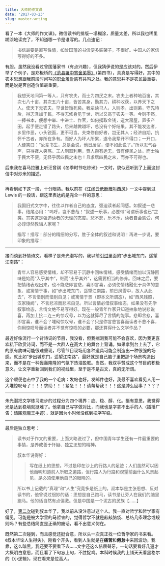 ```yaml
---
title: 大师的作文课
date: '2017-03-23'
slug: master-wrting
---
```


看了一本《大师的作文课》。微信读书的排版一塌糊涂，质量太差，所以我也稀里糊涂地读完了，不知道哪一节是谁写的。几点速记：

> 书信最要是直写性情，如曾国藩的书信便多装架子，不很好。中国人的家信写得好的不多。

有胆。虽然我没看过曾国藩家书（有点兴趣），但我猜伊说的是应该对的。然后伊举了个例子，是郑板桥的[《范县署中寄舍弟墨》](http://www.skyjiao.com/shici/view_12472.html)（第四书），真真是写得好，其中的农本思想跟我前段时间写的[职业羞耻感](/cn/2017/02/shame/)有共鸣之处。我的意思并不是农民最重要，而是说是否创造价值最重要。

> 我想天地间第一等人，只有农夫，而士为四民之末。农夫上者种地百亩，其次七八十亩，其次五六十亩，皆苦其身，勤其力，耕种收获，以养天下之人。使天下无农夫，举世皆饿死矣。我辈读书人，入则孝，出则弟，守先待后，得志泽加于民，不得志修身见于世，所以又高于农夫一等。今则不然，一捧书本，便想中举、中进士、作官，如何攫取金钱，造大房屋，置多产田。起手便走错了路头，后来越做越坏，总没有个好结果。其不能发达者，乡里作恶，小头锐面，更不可当。夫束修自好者，岂无其人；经济自期，抗怀千古者，亦所在多有。而好人为坏人所累，遂令我辈开不得口；一开口，人便笑曰：“汝辈书生，总是会说，他日居官，便不如此说了。”所以忍气吞声，只得捱人笑骂。工人制器利用，贾人搬有运无，皆有便民之处。而士独于民大不便，无怪乎居四民之末也！且求居四民之末，而亦不可得也。

后来我在喜马拉雅上听汪曾祺《冬季时节吃炒米》一文时，貌似还听到了上面这封信中对炒米的描述。

---

再看到如下这一段，十分眼熟。我以前在《[江阔云低断雁叫西风](/cn/2014/06/on-writing/)》一文中提到过 Lewis 的一段话，跟这里表达的是完全一样的意思：

> 我国旧式文字中，往往以作者自己的态度，强迫读者起同感。如叙述一悲事，结尾必用：“呜呼，岂不悲哉！”叙述一乐事，必要带“可谓乐事也已”之类。其实这是强迫读者的无理的态度。悲不悲，乐不乐，读者自会感受，何必谆谆然教诲人家呢？ 
> 
> 描写！描写！部分的精细的分写，胜于全体的叙述和说明！再进一步说，要印象的描写！

---

接而谈到抒情诗文。看样子是朱光潜写的，我以前[引过](/cn/2015/09/memory/)里面的“步出城东门，遥望江南路”：

> 青年人容易感受情绪，却不容易于沉静中回味情绪，感受情绪而加以沉静回味是始而“入乎其中”，继而“出乎其外”，这需要相当的修养。回味之后，要把情绪表现出来，也不能悲即言悲，喜即言喜，必须使情绪融化于具体的意象，或寓情于事，如“步出城东门，遥望江南路，前日风雪中，故人从此去”，不言惜别而惜别自见；或寓情于景（即本文所谓态），如“西风残照，汉家陵阙”，不言悲凉而悲凉自见。所以言情必借叙事绘态，如果没有先学叙事绘态，言情文绝不易写得好。现在一般青年作家只知道抽象地说悲说喜，再加上接二连三的惊叹号，以为这就算尽了言情的能事。悲即言悲，喜即言喜，谁不会？堆砌惊叹号，谁不会？只是你言悲言喜而读者不悲不喜，你用惊叹号而读者并不觉有惊叹的必要，那还算得什么文学作品？

最近好像流行一个背诗词的节目，我没看，但我揣测我可能不会喜欢，因为我更喜欢私下欣赏诗词，而不是一大群人在高大上的舞台上背诵。如果拿到台上去了，它的原有韵味可能很难重现，尽管节目现场用各种道具可能会制造出一种很强的场感。就比如“步出城东门，遥望江南路”，最好就是自己脑子里把那个场景构造出来，而不是在一种轰轰隆隆的气氛下热泪盈眶。当然，我双手赞成这个节目的积极意义，让文字重新回到我们的视线里，至于是不是古文，真的无所谓。

这个顺便也击中了我的一个毛病：发帖也好，发邮件也好，我最不喜欢看见人用一大堆惊叹号了！！！求助！！！紧急！！！请帮帮我！！！这是肿么回事？？？？

---

朱光潜把文学练习进步的过程分为四个境界：疵、稳、醇、化。挺有意思，我觉得光是达到稳境就挺难了。他拿自己写字做对比，而我也是字拿不出手的人（插播广告：请[围观魔王手迹](/cn/2017/03/wake-up/)），就是因为小时候没练到把字写稳。

---

最后是独立思考：

> 读书对于作文的重要，上面大略说过了，但中国青年学生还有一件最重要的事情，是养成善于怀疑、独立思想的精神。 
> 
> 叔本华说得好： 
> 
> > 写在纸上的思想，不过是印在沙上的行路人的足迹；人们虽然可以因他而明知道前人所取之道路，但行路人为行路和观望前面什么风景起见，是必须使用他自己的眼睛的。 
> > 
> 所以书上记载的“真理”和“人生”究竟多是纸上的。叔本华是主张思想、反对读书的，他曾说过很妙的话：思想是自己跑马，读书是让旁人在我们的脑里跑马。他的话自然有点偏激。但是中国是一个泥古的民族【……】

好了，[第二次](/cn/2016/12/thinking/)碰到叔本华了，我以前从没注意过这个人。我一直对哲学和哲学家有偏见，可能是被大学里的马哲害的，觉得哲学不就是敲敲脑袋、总结几条理念或规则吗？有些总结简直是正确的废话，看不出意义何在。

既然第二次碰到，而且感觉还挺合意，所以头一次真正找一位哲学家的书来看。《叔本华论人生得失》，刚看个开头，看到人生就是在**痛苦**和**倦怠**中来回波动。我靠，这么暗黑，我还要不要看下去……文字还这么佶屈聱牙，一句话要看好几遍才大概明白意思，而且看了下句忘上句，不胜捉鸡。本科时候我的上铺天天看黑格尔的《小逻辑》，现在看来是位高人。
